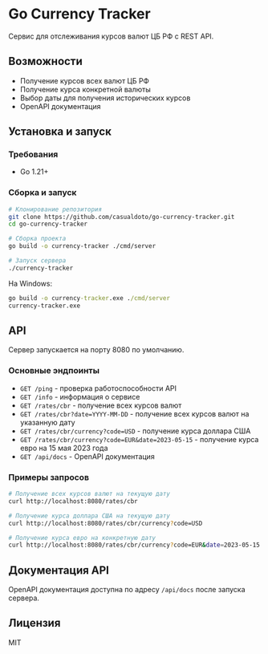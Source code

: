 # Go Currency Tracker

Сервис для отслеживания курсов валют ЦБ РФ с REST API.

## Возможности

- Получение курсов всех валют ЦБ РФ
- Получение курса конкретной валюты
- Выбор даты для получения исторических курсов
- OpenAPI документация

## Установка и запуск

### Требования

- Go 1.21+

### Сборка и запуск

```bash
# Клонирование репозитория
git clone https://github.com/casualdoto/go-currency-tracker.git
cd go-currency-tracker

# Сборка проекта
go build -o currency-tracker ./cmd/server

# Запуск сервера
./currency-tracker
```

На Windows:

```cmd
go build -o currency-tracker.exe ./cmd/server
currency-tracker.exe
```

## API

Сервер запускается на порту 8080 по умолчанию.

### Основные эндпоинты

- `GET /ping` - проверка работоспособности API
- `GET /info` - информация о сервисе
- `GET /rates/cbr` - получение всех курсов валют
- `GET /rates/cbr?date=YYYY-MM-DD` - получение всех курсов валют на указанную дату
- `GET /rates/cbr/currency?code=USD` - получение курса доллара США
- `GET /rates/cbr/currency?code=EUR&date=2023-05-15` - получение курса евро на 15 мая 2023 года
- `GET /api/docs` - OpenAPI документация

### Примеры запросов

```bash
# Получение всех курсов валют на текущую дату
curl http://localhost:8080/rates/cbr

# Получение курса доллара США на текущую дату
curl http://localhost:8080/rates/cbr/currency?code=USD

# Получение курса евро на конкретную дату
curl http://localhost:8080/rates/cbr/currency?code=EUR&date=2023-05-15
```

## Документация API

OpenAPI документация доступна по адресу `/api/docs` после запуска сервера.

## Лицензия

MIT
